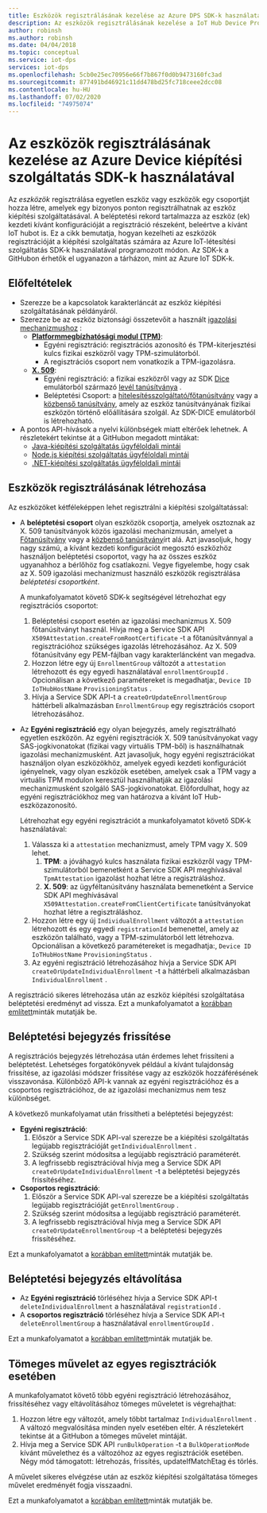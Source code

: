 ```yaml
---
title: Eszközök regisztrálásának kezelése az Azure DPS SDK-k használatával
description: Az eszközök regisztrálásának kezelése a IoT Hub Device Provisioning Serviceban (DPS) a Service SDK-k használatával
author: robinsh
ms.author: robinsh
ms.date: 04/04/2018
ms.topic: conceptual
ms.service: iot-dps
services: iot-dps
ms.openlocfilehash: 5cb0e25ec70956e66f7b867f0d0b9473160fc3ad
ms.sourcegitcommit: 877491bd46921c11dd478bd25fc718ceee2dcc08
ms.contentlocale: hu-HU
ms.lasthandoff: 07/02/2020
ms.locfileid: "74975074"
---
```

# <a name="how-to-manage-device-enrollments-with-azure-device-provisioning-service-sdks"></a>Az eszközök regisztrálásának kezelése az Azure Device kiépítési szolgáltatás SDK-k használatával
Az *eszközök* regisztrálása egyetlen eszköz vagy eszközök egy csoportját hozza létre, amelyek egy bizonyos ponton regisztrálhatnak az eszköz kiépítési szolgáltatásával. A beléptetési rekord tartalmazza az eszköz (ek) kezdeti kívánt konfigurációját a regisztráció részeként, beleértve a kívánt IoT hubot is. Ez a cikk bemutatja, hogyan kezelheti az eszközök regisztrációját a kiépítési szolgáltatás számára az Azure IoT-létesítési szolgáltatás SDK-k használatával programozott módon.  Az SDK-k a GitHubon érhetők el ugyanazon a tárházon, mint az Azure IoT SDK-k.

## <a name="prerequisites"></a>Előfeltételek
* Szerezze be a kapcsolatok karakterláncát az eszköz kiépítési szolgáltatásának példányáról.
* Szerezze be az eszköz biztonsági összetevőit a használt [igazolási mechanizmushoz](concepts-security.md#attestation-mechanism) :
    * [**Platformmegbízhatósági modul (TPM)**](/azure/iot-dps/concepts-security#trusted-platform-module):
        * Egyéni regisztráció: regisztrációs azonosító és TPM-kiterjesztési kulcs fizikai eszközről vagy TPM-szimulátorból.
        * A regisztrációs csoport nem vonatkozik a TPM-igazolásra.
    * [**X. 509**](/azure/iot-dps/concepts-security):
        * Egyéni regisztráció: a fizikai eszközről vagy az SDK [Dice](https://azure.microsoft.com/blog/azure-iot-supports-new-security-hardware-to-strengthen-iot-security/) emulátorból származó [levél tanúsítványa](/azure/iot-dps/concepts-security) .
        * Beléptetési Csoport: a [hitelesítésszolgáltató/főtanúsítvány](/azure/iot-dps/concepts-security#root-certificate) vagy a [közbenső tanúsítvány](/azure/iot-dps/concepts-security#intermediate-certificate), amely az eszköz tanúsítványának fizikai eszközön történő előállítására szolgál.  Az SDK-DICE emulátorból is létrehozható.
* A pontos API-hívások a nyelvi különbségek miatt eltérőek lehetnek. A részletekért tekintse át a GitHubon megadott mintákat:
   * [Java-kiépítési szolgáltatás ügyféloldali mintái](https://github.com/Azure/azure-iot-sdk-java/tree/master/provisioning/provisioning-samples)
   * [Node.js kiépítési szolgáltatás ügyféloldali mintái](https://github.com/Azure/azure-iot-sdk-node/tree/master/provisioning/service/samples)
   * [.NET-kiépítési szolgáltatás ügyféloldali mintái](https://github.com/Azure/azure-iot-sdk-csharp/tree/master/provisioning/service/samples)

## <a name="create-a-device-enrollment"></a>Eszközök regisztrálásának létrehozása
Az eszközöket kétféleképpen lehet regisztrálni a kiépítési szolgáltatással:

* A **beléptetési csoport** olyan eszközök csoportja, amelyek osztoznak az X. 509 tanúsítványok közös igazolási mechanizmusán, amelyet a [Főtanúsítvány](https://docs.microsoft.com/azure/iot-dps/concepts-security#root-certificate) vagy a [közbenső tanúsítvány](https://docs.microsoft.com/azure/iot-dps/concepts-security#intermediate-certificate)írt alá. Azt javasoljuk, hogy nagy számú, a kívánt kezdeti konfigurációt megosztó eszközhöz használjon beléptetési csoportot, vagy ha az összes eszköz ugyanahhoz a bérlőhöz fog csatlakozni. Vegye figyelembe, hogy csak az X. 509 igazolási mechanizmust használó eszközök regisztrálása *beléptetési csoportként*. 

    A munkafolyamatot követő SDK-k segítségével létrehozhat egy regisztrációs csoportot:

    1. Beléptetési csoport esetén az igazolási mechanizmus X. 509 főtanúsítványt használ.  Hívja meg a Service SDK API ```X509Attestation.createFromRootCertificate``` -t a főtanúsítvánnyal a regisztrációhoz szükséges igazolás létrehozásához.  Az X. 509 főtanúsítvány egy PEM-fájlban vagy karakterláncként van megadva.
    1. Hozzon létre egy új ```EnrollmentGroup``` változót a ```attestation``` létrehozott és egy egyedi használatával ```enrollmentGroupId``` .  Opcionálisan a következő paramétereket is megadhatja:, ```Device ID``` ```IoTHubHostName``` ```ProvisioningStatus``` .
    2. Hívja a Service SDK API-t a ```createOrUpdateEnrollmentGroup``` háttérbeli alkalmazásban ```EnrollmentGroup``` egy regisztrációs csoport létrehozásához.

* Az **Egyéni regisztráció** egy olyan bejegyzés, amely regisztrálható egyetlen eszközön. Az egyéni regisztrációk X. 509 tanúsítványokat vagy SAS-jogkivonatokat (fizikai vagy virtuális TPM-ből) is használhatnak igazolási mechanizmusként. Azt javasoljuk, hogy egyéni regisztrációkat használjon olyan eszközökhöz, amelyek egyedi kezdeti konfigurációt igényelnek, vagy olyan eszközök esetében, amelyek csak a TPM vagy a virtuális TPM modulon keresztül használhatják az igazolási mechanizmusként szolgáló SAS-jogkivonatokat. Előfordulhat, hogy az egyéni regisztrációkhoz meg van határozva a kívánt IoT Hub-eszközazonosító.

    Létrehozhat egy egyéni regisztrációt a munkafolyamatot követő SDK-k használatával:
    
    1. Válassza ki a ```attestation``` mechanizmust, amely TPM vagy X. 509 lehet.
        1. **TPM**: a jóváhagyó kulcs használata fizikai eszközről vagy TPM-szimulátorból bemenetként a Service SDK API meghívásával ```TpmAttestation``` igazolást hozhat létre a regisztráláshoz. 
        2. **X. 509**: az ügyféltanúsítvány használata bemenetként a Service SDK API meghívásával ```X509Attestation.createFromClientCertificate``` tanúsítványokat hozhat létre a regisztráláshoz.
    2. Hozzon létre egy új ```IndividualEnrollment``` változót a ```attestation``` létrehozott és egy egyedi ```registrationId``` bemenettel, amely az eszközön található, vagy a TPM-szimulátorból lett létrehozva.  Opcionálisan a következő paramétereket is megadhatja:, ```Device ID``` ```IoTHubHostName``` ```ProvisioningStatus``` .
    3. Az egyéni regisztráció létrehozásához hívja a Service SDK API ```createOrUpdateIndividualEnrollment``` -t a háttérbeli alkalmazásban ```IndividualEnrollment``` .

A regisztráció sikeres létrehozása után az eszköz kiépítési szolgáltatása beléptetési eredményt ad vissza. Ezt a munkafolyamatot a [korábban említett](#prerequisites)minták mutatják be.

## <a name="update-an-enrollment-entry"></a>Beléptetési bejegyzés frissítése

A regisztrációs bejegyzés létrehozása után érdemes lehet frissíteni a beléptetést.  Lehetséges forgatókönyvek például a kívánt tulajdonság frissítése, az igazolási módszer frissítése vagy az eszközök hozzáférésének visszavonása.  Különböző API-k vannak az egyéni regisztrációhoz és a csoportos regisztrációhoz, de az igazolási mechanizmus nem tesz különbséget.

A következő munkafolyamat után frissítheti a beléptetési bejegyzést:
* **Egyéni regisztráció**:
    1. Először a Service SDK API-val szerezze be a kiépítési szolgáltatás legújabb regisztrációját ```getIndividualEnrollment``` .
    2. Szükség szerint módosítsa a legújabb regisztráció paraméterét. 
    3. A legfrissebb regisztrációval hívja meg a Service SDK API ```createOrUpdateIndividualEnrollment``` -t a beléptetési bejegyzés frissítéséhez.
* **Csoportos regisztráció**:
    1. Először a Service SDK API-val szerezze be a kiépítési szolgáltatás legújabb regisztrációját ```getEnrollmentGroup``` .
    2. Szükség szerint módosítsa a legújabb regisztráció paraméterét.
    3. A legfrissebb regisztrációval hívja meg a Service SDK API ```createOrUpdateEnrollmentGroup``` -t a beléptetési bejegyzés frissítéséhez.

Ezt a munkafolyamatot a [korábban említett](#prerequisites)minták mutatják be.

## <a name="remove-an-enrollment-entry"></a>Beléptetési bejegyzés eltávolítása

* Az **Egyéni regisztráció** törléséhez hívja a Service SDK API-t ```deleteIndividualEnrollment``` a használatával ```registrationId``` .
* A **csoportos regisztráció** törléséhez hívja a Service SDK API-t ```deleteEnrollmentGroup``` a használatával ```enrollmentGroupId``` .

Ezt a munkafolyamatot a [korábban említett](#prerequisites)minták mutatják be.

## <a name="bulk-operation-on-individual-enrollments"></a>Tömeges művelet az egyes regisztrációk esetében

A munkafolyamatot követő több egyéni regisztráció létrehozásához, frissítéséhez vagy eltávolításához tömeges műveletet is végrehajthat:

1. Hozzon létre egy változót, amely többt tartalmaz ```IndividualEnrollment``` .  A változó megvalósítása minden nyelv esetében eltér.  A részletekért tekintse át a GitHubon a tömeges művelet mintáját.
2. Hívja meg a Service SDK API ```runBulkOperation``` -t a ```BulkOperationMode``` kívánt művelethez és a változóhoz az egyes regisztrációk esetében. Négy mód támogatott: létrehozás, frissítés, updateIfMatchEtag és törlés.

A művelet sikeres elvégzése után az eszköz kiépítési szolgáltatása tömeges művelet eredményét fogja visszaadni.

Ezt a munkafolyamatot a [korábban említett](#prerequisites)minták mutatják be.
